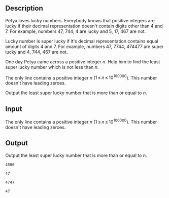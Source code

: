 ## Description

<div><p>Petya loves lucky numbers. Everybody knows that positive integers are <span class="tex-font-style-underline">lucky</span> if their decimal representation doesn't contain digits other than <span class="tex-span">4</span> and <span class="tex-span">7</span>. For example, numbers <span class="tex-span">47</span>, <span class="tex-span">744</span>, <span class="tex-span">4</span> are lucky and <span class="tex-span">5</span>, <span class="tex-span">17</span>, <span class="tex-span">467</span> are not.</p><p>Lucky number is <span class="tex-font-style-underline">super lucky</span> if it's decimal representation contains equal amount of digits <span class="tex-span">4</span> and <span class="tex-span">7</span>. For example, numbers <span class="tex-span">47</span>, <span class="tex-span">7744</span>, <span class="tex-span">474477</span> are super lucky and <span class="tex-span">4</span>, <span class="tex-span">744</span>, <span class="tex-span">467</span> are not.</p><p>One day Petya came across a positive integer <span class="tex-span"><i>n</i></span>. Help him to find the least super lucky number which is not less than <span class="tex-span"><i>n</i></span>.</p></div><div class="input-specification"><p>The only line contains a positive integer <span class="tex-span"><i>n</i></span> (<span class="tex-span">1 ≤ <i>n</i> ≤ 10<sup class="upper-index">100000</sup></span>). This number doesn't have leading zeroes.</p></div><div class="output-specification"><p>Output the least super lucky number that is more than or equal to <span class="tex-span"><i>n</i></span>.</p></div>

## Input

<p>The only line contains a positive integer <span class="tex-span"><i>n</i></span> (<span class="tex-span">1 ≤ <i>n</i> ≤ 10<sup class="upper-index">100000</sup></span>). This number doesn't have leading zeroes.</p>

## Output

<p>Output the least super lucky number that is more than or equal to <span class="tex-span"><i>n</i></span>.</p>





```input1
4500

```




```input2
47

```




```output1
4747

```




```output2
47

```


